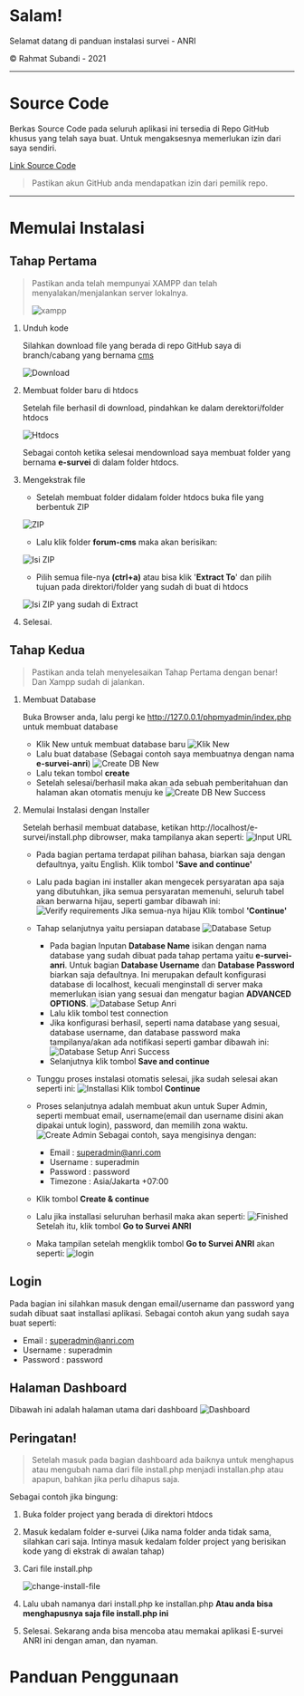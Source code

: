 # Salam!

Selamat datang di panduan instalasi survei - ANRI

&copy; Rahmat Subandi - 2021

<hr>

# Source Code

Berkas Source Code pada seluruh aplikasi ini tersedia di Repo GitHub khusus yang telah saya buat. Untuk mengaksesnya memerlukan izin dari saya sendiri.

[Link Source Code](https://github.com/rahmatsubandi/forum/)

> Pastikan akun GitHub anda mendapatkan izin dari pemilik repo.

<hr>

# Memulai Instalasi

## Tahap Pertama

> Pastikan anda telah mempunyai XAMPP dan telah menyalakan/menjalankan server lokalnya.
>
> ![xampp](/images/xampp.png)

1. Unduh kode

   Silahkan download file yang berada di repo GitHub saya di branch/cabang yang bernama [cms](https://github.com/rahmatsubandi/forum/)

   ![Download](/images/download_code.png)

2. Membuat folder baru di htdocs

   Setelah file berhasil di download, pindahkan ke dalam derektori/folder htdocs

   ![Htdocs](/images/htdocs.png)

   Sebagai contoh ketika selesai mendownload saya membuat folder yang bernama <b>e-survei</b> di dalam folder htdocs.

3. Mengekstrak file

   - Setelah membuat folder didalam folder htdocs buka file yang berbentuk ZIP

   ![ZIP](/images/zip.png)

   - Lalu klik folder <b>forum-cms</b> maka akan berisikan:

   ![Isi ZIP](/images/isi-zip.png)

   - Pilih semua file-nya <b>(ctrl+a)</b> atau bisa klik '<b>Extract To</b>' dan pilih tujuan pada direktori/folder yang sudah di buat di htdocs

   ![Isi ZIP yang sudah di Extract](/images/isi-zip-extract.png)

4. Selesai.

## Tahap Kedua

> Pastikan anda telah menyelesaikan Tahap Pertama dengan benar! Dan Xampp sudah di jalankan.

1. Membuat Database

   Buka Browser anda, lalu pergi ke http://127.0.0.1/phpmyadmin/index.php untuk membuat database

   - Klik New untuk membuat database baru
     ![Klik New](/images/klik-new.png)
   - Lalu buat database (Sebagai contoh saya membuatnya dengan nama <b>e-survei-anri</b>)
     ![Create DB New](/images/create-db.png)
   - Lalu tekan tombol <b>create</b>
   - Setelah selesai/berhasil maka akan ada sebuah pemberitahuan dan halaman akan otomatis menuju ke
     ![Create DB New Success](/images/redirect-success.png)

2. Memulai Instalasi dengan Installer

   Setelah berhasil membuat database, ketikan http://localhost/e-survei/install.php dibrowser, maka tampilanya akan seperti:
   ![Input URL](/images/input-url.png)

   - Pada bagian pertama terdapat pilihan bahasa, biarkan saja dengan defaultnya, yaitu English. Klik tombol <b>'Save and continue'</b>

   - Lalu pada bagian ini installer akan mengecek persyaratan apa saja yang dibutuhkan, jika semua persyaratan memenuhi, seluruh tabel akan berwarna hijau, seperti gambar dibawah ini:
     ![Verify requirements](/images/verify-req.png)
     Jika semua-nya hijau Klik tombol <b>'Continue'</b>

   - Tahap selanjutnya yaitu persiapan database
     ![Database Setup](/images/db-setup.png)

     - Pada bagian Inputan <b>Database Name</b> isikan dengan nama database yang sudah dibuat pada tahap pertama yaitu <b>e-survei-anri</b>.
       Untuk bagian <b>Database Username</b> dan <b>Database Password</b> biarkan saja defaultnya. Ini merupakan default konfigurasi database di localhost, kecuali menginstall di server maka memerlukan isian yang sesuai dan mengatur bagian <b>ADVANCED OPTIONS</b>.
       ![Database Setup Anri](/images/db-setup-anri.png)
     - Lalu klik tombol test connection
     - Jika konfigurasi berhasil, seperti nama database yang sesuai, database username, dan database password maka tampilanya/akan ada notifikasi seperti gambar dibawah ini:
       ![Database Setup Anri Success](/images/db-setup-anri-success.png)
     - Selanjutnya klik tombol <b>Save and continue</b>

   - Tunggu proses instalasi otomatis selesai, jika sudah selesai akan seperti ini:
     ![Installasi](/images/installing.png)
     Klik tombol <b>Continue</b>

   - Proses selanjutnya adalah membuat akun untuk Super Admin, seperti membuat email, username(email dan username disini akan dipakai untuk login), password, dan memilih zona waktu.
     ![Create Admin](/images/create-admin.png)
     Sebagai contoh, saya mengisinya dengan:

     - Email : superadmin@anri.com
     - Username : superadmin
     - Password : password
     - Timezone : Asia/Jakarta +07:00

   - Klik tombol <b>Create & continue</b>

   - Lalu jika installasi seluruhan berhasil maka akan seperti:
     ![Finished](/images/finished.png)
     Setelah itu, klik tombol <b>Go to Survei ANRI</b>

   - Maka tampilan setelah mengklik tombol <b>Go to Survei ANRI</b> akan seperti:
     ![login](/images/login.png)

## Login

Pada bagian ini silahkan masuk dengan email/username dan password yang sudah dibuat saat installasi aplikasi. Sebagai contoh akun yang sudah saya buat seperti:

- Email : superadmin@anri.com
- Username : superadmin
- Password : password

## Halaman Dashboard

Dibawah ini adalah halaman utama dari dashboard
![Dashboard](/images/dashboard.png)

## Peringatan!

> Setelah masuk pada bagian dashboard ada baiknya untuk menghapus atau mengubah nama dari file install.php menjadi installan.php atau apapun, bahkan jika perlu dihapus saja.

Sebagai contoh jika bingung:

1. Buka folder project yang berada di direktori htdocs
2. Masuk kedalam folder e-survei (Jika nama folder anda tidak sama, silahkan cari saja. Intinya masuk kedalam folder project yang berisikan kode yang di ekstrak di awalan tahap)
3. Cari file install.php

   ![change-install-file](/images/change-install-file.png)

4. Lalu ubah namanya dari install.php ke installan.php <b>Atau anda bisa menghapusnya saja file install.php ini</b>
5. Selesai. Sekarang anda bisa mencoba atau memakai aplikasi E-survei ANRI ini dengan aman, dan nyaman.

# Panduan Penggunaan
